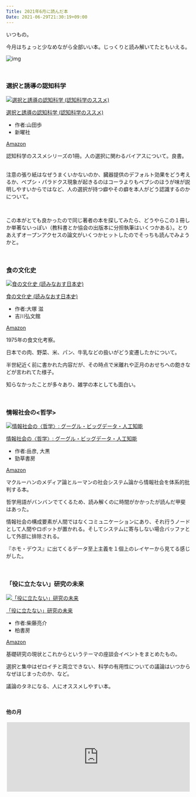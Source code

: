 ```yaml
---
Title: 2021年6月に読んだ本
Date: 2021-06-29T21:30:19+09:00
---
```



いつもの。

今月はちょっと少なめながら全部いい本。じっくりと読み解いてたともいえる。

![img](https://cdn-ak.f.st-hatena.com/images/fotolife/a/alfe1025/20210627/20210627142932.jpg)

 

### 選択と誘導の認知科学

<div class="freezed">
<div class="external-link-detail"><a href="https://www.amazon.co.jp/exec/obidos/ASIN/4788516187/ab1025-22/" class="external-link-detail-image-link" target="_blank" rel="noopener"><img src="https://m.media-amazon.com/images/I/41i1rzicdSL._SL500_.jpg" class="external-link-detail-image" alt="選択と誘導の認知科学 (認知科学のススメ)" title="選択と誘導の認知科学 (認知科学のススメ)" /></a>
<div class="external-link-detail-info">
<p class="external-link-detail-title"><a href="https://www.amazon.co.jp/exec/obidos/ASIN/4788516187/ab1025-22/" target="_blank" rel="noopener">選択と誘導の認知科学 (認知科学のススメ)</a>
<ul class="external-link-detail-meta">
<li><span class="external-link-detail-label">作者:</span>山田歩</li>
<li>新曜社</li>
</ul>
<a href="https://www.amazon.co.jp/exec/obidos/ASIN/4788516187/ab1025-22/" class="asin-detail-buy" target="_blank" rel="noopener">Amazon</a></div>
</div>
</div>

認知科学のススメシリーズの1冊。人の選択に関わるバイアスについて。良書。

<br />注意の張り紙はなぜうまくいかないのか、臓器提供のデフォルト効果をどう考えるか、ペプシ・パラドクス現象が起きるのはコーラよりもペプシのほうが味が説明しやすいからではなど、人の選択が持つ癖やその癖を本人がどう認識するのかについて。

 

この本がとても良かったので同じ著者の本を探してみたら、どうやらこの１冊しか単著ないっぽい（教科書とか協会の出版本に分担執筆はいくつかある）。とりあえずオープンアクセスの論文がいくつかヒットしたのでそっちも読んでみようかと。

 

### 食の文化史

<div class="freezed">
<div class="external-link-detail"><a href="https://www.amazon.co.jp/exec/obidos/ASIN/464207161X/ab1025-22/" class="external-link-detail-image-link" target="_blank" rel="noopener"><img src="https://m.media-amazon.com/images/I/41hjp6xC22L._SL500_.jpg" class="external-link-detail-image" alt="食の文化史 (読みなおす日本史)" title="食の文化史 (読みなおす日本史)" /></a>
<div class="external-link-detail-info">
<p class="external-link-detail-title"><a href="https://www.amazon.co.jp/exec/obidos/ASIN/464207161X/ab1025-22/" target="_blank" rel="noopener">食の文化史 (読みなおす日本史)</a>
<ul class="external-link-detail-meta">
<li><span class="external-link-detail-label">作者:</span>大塚 滋</li>
<li>吉川弘文館</li>
</ul>
<a href="https://www.amazon.co.jp/exec/obidos/ASIN/464207161X/ab1025-22/" class="asin-detail-buy" target="_blank" rel="noopener">Amazon</a></div>
</div>
</div>

1975年の食文化考察。

日本での肉、野菜、米、パン、牛乳などの扱いがどう変遷したかについて。

半世紀近く前に書かれた内容だが、その時点で米離れや正月のおせちへの飽きなどが言われてた様子。

知らなかったことが多々あり、雑学の本としても面白い。

 

### 情報社会の&lt;哲学&gt;

<div class="freezed">
<div class="external-link-detail"><a href="https://www.amazon.co.jp/exec/obidos/ASIN/4326154381/ab1025-22/" class="external-link-detail-image-link" target="_blank" rel="noopener"><img src="https://m.media-amazon.com/images/I/51u-k1Fj0IL._SL500_.jpg" class="external-link-detail-image" alt="情報社会の〈哲学〉: グーグル・ビッグデータ・人工知能" title="情報社会の〈哲学〉: グーグル・ビッグデータ・人工知能" /></a>
<div class="external-link-detail-info">
<p class="external-link-detail-title"><a href="https://www.amazon.co.jp/exec/obidos/ASIN/4326154381/ab1025-22/" target="_blank" rel="noopener">情報社会の〈哲学〉: グーグル・ビッグデータ・人工知能</a>
<ul class="external-link-detail-meta">
<li><span class="external-link-detail-label">作者:</span>岳彦, 大黒</li>
<li>勁草書房</li>
</ul>
<a href="https://www.amazon.co.jp/exec/obidos/ASIN/4326154381/ab1025-22/" class="asin-detail-buy" target="_blank" rel="noopener">Amazon</a></div>
</div>
</div>

マクルーハンのメディア論とルーマンの社会システム論から情報社会を体系的批判する本。

哲学用語がバンバンでてくるため、読み解くのに時間がかかったが読んだ甲斐はあった。

情報社会の構成要素が人間ではなくコミュニケーションにあり、それ行うノードとして人間やロボットが置かれる。そしてシステムに寄与しない場合バッファとして外部に排除される。

『ホモ・デウス』に出てくるデータ至上主義を１個上のレイヤーから見てる感じがした。

 

### 「役に立たない」研究の未来

<div class="freezed">
<div class="external-link-detail"><a href="https://www.amazon.co.jp/exec/obidos/ASIN/B0921HZGWG/ab1025-22/" class="external-link-detail-image-link" target="_blank" rel="noopener"><img src="https://m.media-amazon.com/images/I/51Q69V3cj2S._SL500_.jpg" class="external-link-detail-image" alt="「役に立たない」研究の未来" title="「役に立たない」研究の未来" /></a>
<div class="external-link-detail-info">
<p class="external-link-detail-title"><a href="https://www.amazon.co.jp/exec/obidos/ASIN/B0921HZGWG/ab1025-22/" target="_blank" rel="noopener">「役に立たない」研究の未来</a>
<ul class="external-link-detail-meta">
<li><span class="external-link-detail-label">作者:</span>柴藤亮介</li>
<li>柏書房</li>
</ul>
<a href="https://www.amazon.co.jp/exec/obidos/ASIN/B0921HZGWG/ab1025-22/" class="asin-detail-buy" target="_blank" rel="noopener">Amazon</a></div>
</div>
</div>

基礎研究の現状とこれからというテーマの座談会イベントをまとめたもの。

選択と集中はゼロイチと両立できない、科学の有用性についての議論はいつからなぜはじまったのか、など。

議論のタネになる、人にオススメしやすい本。

 
<h4>他の月</h4>

<iframe src="https://hatenablog-parts.com/embed?url=https%3A%2F%2Fblog.alfebelow.com%2Fentry%2F2021%2F06%2F01%2F2021%25E5%25B9%25B45%25E6%259C%2588%25E3%2581%25AB%25E8%25AA%25AD%25E3%2582%2593%25E3%2581%25A0%25E6%259C%25AC" title="2021年5月に読んだ本 - FUN YOU BLOG" class="embed-card embed-blogcard" scrolling="no" frameborder="0" style="display: block; width: 100%; height: 190px; max-width: 500px; margin: auto;"></iframe>

 
